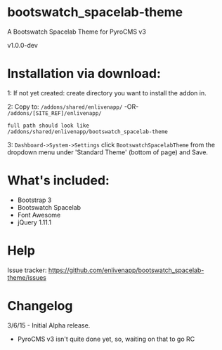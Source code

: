 # bootswatch_spacelab-theme
A Bootswatch Spacelab Theme for PyroCMS v3

v1.0.0-dev

# Installation via download:
1: If not yet created: create directory you want to install the addon in.

2: Copy to: `/addons/shared/enlivenapp/`  -OR-  `/addons/[SITE_REF]/enlivenapp/`  

    full path should look like
    /addons/shared/enlivenapp/bootswatch_spacelab-theme


3: `Dashboard->System->Settings` click `BootswatchSpacelabTheme` from the dropdown menu under 'Standard Theme' (bottom of page) and Save.

# What's included:
 - Bootstrap 3
 - Bootswatch Spacelab
 - Font Awesome
 - jQuery 1.11.1


# Help

Issue tracker:  https://github.com/enlivenapp/bootswatch_spacelab-theme/issues



# Changelog

3/6/15 - Initial Alpha release.  
 - PyroCMS v3 isn't quite done yet, so, waiting on that to go RC



